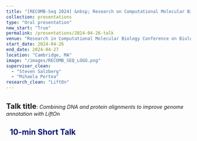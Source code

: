 ```yaml
---
title: "[RECOMB-Seq 2024] &nbsp; Research on Computational Molecular Biology on Biological Sequence Analysis 2024"
collection: presentations
type: "Oral presentation"
new_start: "True"
permalink: /presentations/2024-04-26-talk
venue: "Research in Computational Molecular Biology Conference on Biological Sequence Analysis (RECOMB-Seq 2024)"
start_date: 2024-04-26
end_date: 2024-04-27
location: "Cambridge, MA"
image: "/images/RECOMB_SEQ_LOGO.png"
superviser_clean:
  - "Steven Salzberg"
  - "Mihaela Pertea"
research_clean: "LiftOn"
---
```


<br>
<b style="font-size:15pt">Talk title</b>: <i>Combining DNA and protein alignments to improve genome annotation with LiftOn</i>

<h2 style="color: #000f70"> <i class="fas fa-dot-circle" style="font-size:18px;"></i> &nbsp;&nbsp;10-min Short Talk </h2>

